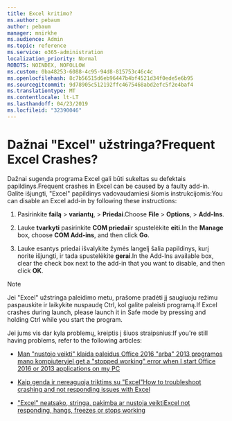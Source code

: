 ```yaml
---
title: Excel kritimo?
ms.author: pebaum
author: pebaum
manager: mnirkhe
ms.audience: Admin
ms.topic: reference
ms.service: o365-administration
localization_priority: Normal
ROBOTS: NOINDEX, NOFOLLOW
ms.custom: 0ba48253-6088-4c95-94d8-815753c46c4c
ms.openlocfilehash: 8c7b56515d6eb96447b4bf4521d34f0ede5e6b95
ms.sourcegitcommit: 9d78905c512192ffc4675468abd2efc5f2e4baf4
ms.translationtype: MT
ms.contentlocale: lt-LT
ms.lasthandoff: 04/23/2019
ms.locfileid: "32390046"
---
```

# <a name="frequent-excel-crashes"></a><span data-ttu-id="0dd63-102">Dažnai "Excel" užstringa?</span><span class="sxs-lookup"><span data-stu-id="0dd63-102">Frequent Excel Crashes?</span></span>

<span data-ttu-id="0dd63-103">Dažnai sugenda programa Excel gali būti sukeltas su defektais papildinys.</span><span class="sxs-lookup"><span data-stu-id="0dd63-103">Frequent crashes in Excel can be caused by a faulty add-in.</span></span> <span data-ttu-id="0dd63-104">Galite išjungti, "Excel" papildinys vadovaudamiesi šiomis instrukcijomis:</span><span class="sxs-lookup"><span data-stu-id="0dd63-104">You can disable an Excel add-in by following these instructions:</span></span>
  
1. <span data-ttu-id="0dd63-105">Pasirinkite **failą** \> **variantų**, \> **Priedai**.</span><span class="sxs-lookup"><span data-stu-id="0dd63-105">Choose **File** \> **Options**, \> **Add-Ins**.</span></span>
    
2. <span data-ttu-id="0dd63-106">Lauke **tvarkyti** pasirinkite **COM priedai**ir spustelėkite **eiti**.</span><span class="sxs-lookup"><span data-stu-id="0dd63-106">In the **Manage** box, choose **COM Add-ins**, and then click **Go**.</span></span>
    
3. <span data-ttu-id="0dd63-107">Lauke esantys priedai išvalykite žymės langelį šalia papildinys, kurį norite išjungti, ir tada spustelėkite **gerai**.</span><span class="sxs-lookup"><span data-stu-id="0dd63-107">In the Add-Ins available box, clear the check box next to the add-in that you want to disable, and then click **OK**.</span></span>
    
> [!NOTE]
> <span data-ttu-id="0dd63-108">Jei "Excel" užstringa paleidimo metu, prašome pradėti jį saugiuoju režimu paspauskite ir laikykite nuspaudę Ctrl, kol galite paleisti programą.</span><span class="sxs-lookup"><span data-stu-id="0dd63-108">If Excel crashes during launch, please launch it in Safe mode by pressing and holding Ctrl while you start the program.</span></span> 
  
<span data-ttu-id="0dd63-109">Jei jums vis dar kyla problemų, kreiptis į šiuos straipsnius:</span><span class="sxs-lookup"><span data-stu-id="0dd63-109">If you're still having problems, refer to the following articles:</span></span>
  
- [<span data-ttu-id="0dd63-110">Man "nustojo veikti" klaida paleidus Office 2016 "arba" 2013 programos mano kompiuteryje</span><span class="sxs-lookup"><span data-stu-id="0dd63-110">I get a "stopped working" error when I start Office 2016 or 2013 applications on my PC</span></span>](https://support.office.com/article/52bd7985-4e99-4a35-84c8-2d9b8301a2fa.aspx)
    
- [<span data-ttu-id="0dd63-111">Kaip genda ir nereaguoja triktims su "Excel"</span><span class="sxs-lookup"><span data-stu-id="0dd63-111">How to troubleshoot crashing and not responding issues with Excel</span></span>](https://support.microsoft.com/help/2758592/how-to-troubleshoot-crashing-and-not-responding-issues-with-excel)
    
- [<span data-ttu-id="0dd63-112">"Excel" neatsako, stringa, pakimba ar nustoja veikti</span><span class="sxs-lookup"><span data-stu-id="0dd63-112">Excel not responding, hangs, freezes or stops working</span></span>](https://support.office.com/article/37e7d3c9-9e84-40bf-a805-4ca6853a1ff4.aspx)
    
